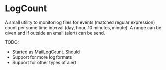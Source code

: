 # LogCount

A small utility to monitor log files for events (matched regular expression) count per some time interval (day, hour, 10 minutes, minute). A range can be given and if outside an email (alert) can be send.

TODO:
- Started as MailLogCount. Should 
- Support for more log formats
- Support for other types of alert
